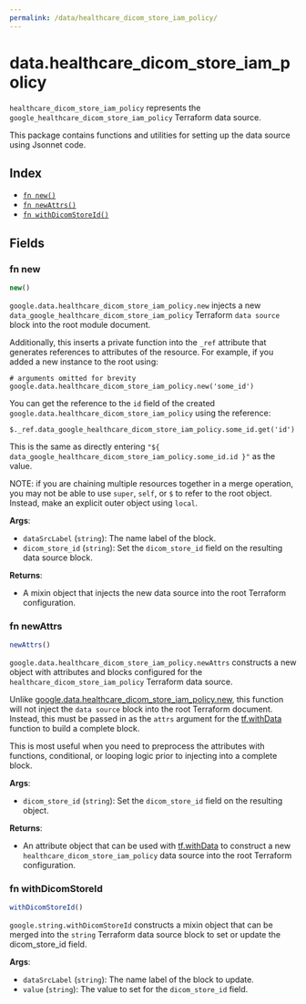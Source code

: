 ```yaml
---
permalink: /data/healthcare_dicom_store_iam_policy/
---
```


# data.healthcare_dicom_store_iam_policy

`healthcare_dicom_store_iam_policy` represents the `google_healthcare_dicom_store_iam_policy` Terraform data source.



This package contains functions and utilities for setting up the data source using Jsonnet code.


## Index

* [`fn new()`](#fn-new)
* [`fn newAttrs()`](#fn-newattrs)
* [`fn withDicomStoreId()`](#fn-withdicomstoreid)

## Fields

### fn new

```ts
new()
```


`google.data.healthcare_dicom_store_iam_policy.new` injects a new `data_google_healthcare_dicom_store_iam_policy` Terraform `data source`
block into the root module document.

Additionally, this inserts a private function into the `_ref` attribute that generates references to attributes of the
resource. For example, if you added a new instance to the root using:

    # arguments omitted for brevity
    google.data.healthcare_dicom_store_iam_policy.new('some_id')

You can get the reference to the `id` field of the created `google.data.healthcare_dicom_store_iam_policy` using the reference:

    $._ref.data_google_healthcare_dicom_store_iam_policy.some_id.get('id')

This is the same as directly entering `"${ data_google_healthcare_dicom_store_iam_policy.some_id.id }"` as the value.

NOTE: if you are chaining multiple resources together in a merge operation, you may not be able to use `super`, `self`,
or `$` to refer to the root object. Instead, make an explicit outer object using `local`.

**Args**:
  - `dataSrcLabel` (`string`): The name label of the block.
  - `dicom_store_id` (`string`): Set the `dicom_store_id` field on the resulting data source block.

**Returns**:
- A mixin object that injects the new data source into the root Terraform configuration.


### fn newAttrs

```ts
newAttrs()
```


`google.data.healthcare_dicom_store_iam_policy.newAttrs` constructs a new object with attributes and blocks configured for the `healthcare_dicom_store_iam_policy`
Terraform data source.

Unlike [google.data.healthcare_dicom_store_iam_policy.new](#fn-new), this function will not inject the `data source`
block into the root Terraform document. Instead, this must be passed in as the `attrs` argument for the
[tf.withData](https://github.com/tf-libsonnet/core/tree/main/docs#fn-withdata) function to build a complete block.

This is most useful when you need to preprocess the attributes with functions, conditional, or looping logic prior to
injecting into a complete block.

**Args**:
  - `dicom_store_id` (`string`): Set the `dicom_store_id` field on the resulting object.

**Returns**:
  - An attribute object that can be used with [tf.withData](https://github.com/tf-libsonnet/core/tree/main/docs#fn-withdata) to construct a new `healthcare_dicom_store_iam_policy` data source into the root Terraform configuration.


### fn withDicomStoreId

```ts
withDicomStoreId()
```

`google.string.withDicomStoreId` constructs a mixin object that can be merged into the `string`
Terraform data source block to set or update the dicom_store_id field.



**Args**:
  - `dataSrcLabel` (`string`): The name label of the block to update.
  - `value` (`string`): The value to set for the `dicom_store_id` field.
